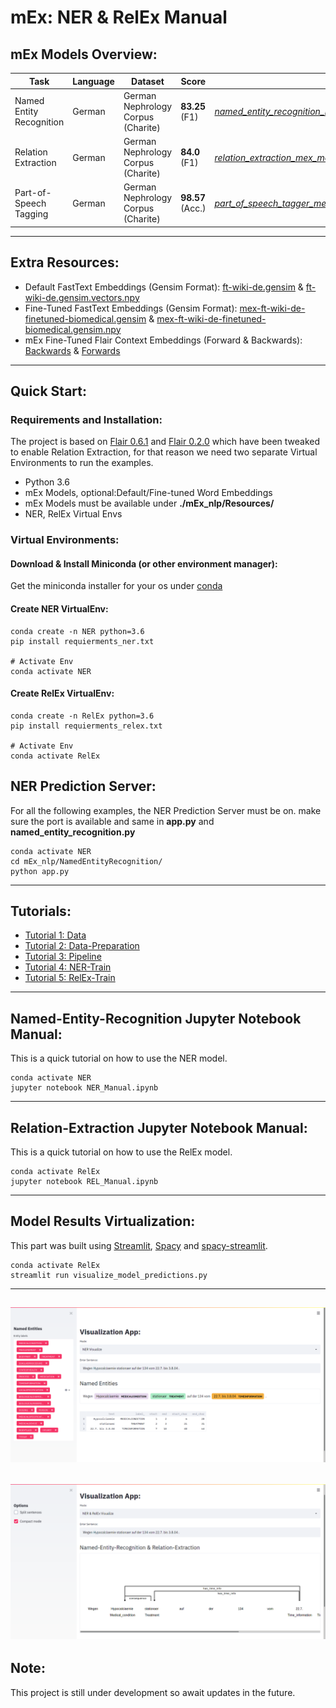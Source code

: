 # mEx: NER & RelEx Manual
## mEx Models Overview:
| Task | Language | Dataset | Score | Download Model|
| -------------------------------  | ---  | ----------- | ---------------- | ------------- |
| Named Entity Recognition |German | German Nephrology Corpus (Charite)   |  **83.25** (F1)  | [*named_entity_recognition_mex_model(custom_flair_embeddings).pt*](https://cloud.dfki.de/owncloud/index.php/s/WWbnqJ6N8gQQWMD)|
| Relation Extraction |German | German Nephrology Corpus (Charite)   |  **84.0** (F1)  | [*relation_extraction_mex_model(Custom_Word_Concept_Relative_Embeddings).pt*](https://cloud.dfki.de/owncloud/index.php/s/zDH7FHNbXQXkcLx)|
| Part-of-Speech Tagging |German| German Nephrology Corpus (Charite)  | **98.57** (Acc.) | [*part_of_speech_tagger_mex_model(default_word_flair_embeddings).pt*](https://cloud.dfki.de/owncloud/index.php/s/e7G9deea7eRksCY)|
---
## Extra Resources:
* Default FastText Embeddings (Gensim Format): [ft-wiki-de.gensim](https://cloud.dfki.de/owncloud/index.php/s/FwyZY3GcXzeCJiy) & [ft-wiki-de.gensim.vectors.npy](https://cloud.dfki.de/owncloud/index.php/s/sXRQQMa885mf2Wa)
* Fine-Tuned FastText Embeddings (Gensim Format): [mex-ft-wiki-de-finetuned-biomedical.gensim](https://cloud.dfki.de/owncloud/index.php/s/y8gn55TWpDZFdq8) & [mex-ft-wiki-de-finetuned-biomedical.gensim.npy](https://cloud.dfki.de/owncloud/index.php/s/rfGoDsCoySLWs5f)
* mEx Fine-Tuned Flair Context Embeddings (Forward & Backwards): [Backwards](https://cloud.dfki.de/owncloud/index.php/s/Rx5qcrKKpx79cm9) & [Forwards](https://cloud.dfki.de/owncloud/index.php/s/D3G8rPBp9ZXYb5T)
---
## Quick Start:
### Requirements and Installation:
The project is based on [Flair 0.6.1](https://github.com/flairNLP/flair/releases/tag/v0.6.1) and 
[Flair 0.2.0](https://github.com/amrayach/flair) which have been tweaked to enable Relation Extraction, for that reason we need
two separate Virtual Environments to run the examples.
* Python 3.6
* mEx Models, optional:Default/Fine-tuned Word Embeddings
* mEx Models must be available under **./mEx_nlp/Resources/**
* NER, RelEx Virtual Envs
### Virtual Environments:
#### Download & Install Miniconda (or other environment manager):
Get the miniconda installer for your os under [conda](https://docs.conda.io/en/latest/miniconda.html)
#### Create NER VirtualEnv:
```
conda create -n NER python=3.6
pip install requierments_ner.txt

# Activate Env
conda activate NER
```
#### Create RelEx VirtualEnv:
 ```
conda create -n RelEx python=3.6
pip install requierments_relex.txt

# Activate Env
conda activate RelEx
```
## NER Prediction Server:
For all the following examples, the NER Prediction Server must be on.
make sure the port is available and same in **app.py** and **named_entity_recognition.py**
 ```
conda activate NER
cd mEx_nlp/NamedEntityRecognition/
python app.py
 ```
---
## Tutorials:
* [Tutorial 1: Data](Documentation/Data.md)
* [Tutorial 2: Data-Preparation](Documentation/Data-Preparation.md)
* [Tutorial 3: Pipeline](Documentation/Pipeline.md)
* [Tutorial 4: NER-Train](Documentation/NER-Train.md)
* [Tutorial 5: RelEx-Train](Documentation/RelEx-Train.md)
---
## Named-Entity-Recognition Jupyter Notebook Manual:
This is a quick tutorial on how to use the NER model.
 ```
conda activate NER
jupyter notebook NER_Manual.ipynb
 ```
---
## Relation-Extraction Jupyter Notebook Manual:
This is a quick tutorial on how to use the RelEx model.
 ```
conda activate RelEx
jupyter notebook REL_Manual.ipynb
 ```
---
## Model Results Virtualization:
This part was built using [Streamlit](https://www.streamlit.io/), [Spacy](https://spacy.io/) and [spacy-streamlit](https://github.com/explosion/spacy-streamlit).
 ```
conda activate RelEx
streamlit run visualize_model_predictions.py
 ```
---
![](Documentation/NER_viz.png)
---
![](Documentation/REL_viz.png)
---
## Note:
This project is still under development so await updates in the future.